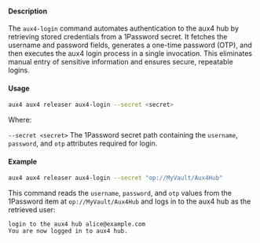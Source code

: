 #### Description

The `aux4-login` command automates authentication to the aux4 hub by retrieving stored credentials from a 1Password secret. It fetches the username and password fields, generates a one-time password (OTP), and then executes the aux4 login process in a single invocation. This eliminates manual entry of sensitive information and ensures secure, repeatable logins.

#### Usage

```bash
aux4 aux4 releaser aux4-login --secret <secret>
```

Where:

`--secret <secret>`  The 1Password secret path containing the `username`, `password`, and `otp` attributes required for login.

#### Example

```bash
aux4 aux4 releaser aux4-login --secret "op://MyVault/Aux4Hub"
```

This command reads the `username`, `password`, and `otp` values from the 1Password item at `op://MyVault/Aux4Hub` and logs in to the aux4 hub as the retrieved user:

```text
login to the aux4 hub alice@example.com
You are now logged in to aux4 hub.
```